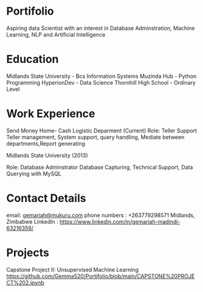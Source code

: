 # Portifolio

Aspiring data Scientist with an interest in Database Adminstration, Machine Learning, NLP and Artificial Intelligence 

# Education

Midlands State University - Bcs Information Systems
Muzinda Hub               - Python Programming
HyperionDev               - Data Science 
Thornhill High School     - Ordinary Level 

# Work Experience 

Send Money Home- Cash Logistic Deparment (Current)
Role: Teller Support
Teller management, System support, query handling, Mediate between departments,Report generating 


Midlands State University (2013)

Role: Database Adminstrator 
Database Capturing, Technical Support, Data Querying with MySQL

# Contact Details
email: gemariah@mukuru.com
phone numbers : +263779298571
Midlands, Zimbabwe
LinkedIn : https://www.linkedin.com/in/gemariah-madindi-63216359/


# Projects 
Capstone Project II: Unsupervised Machine Learning
https://github.com/Gemma520/Portifolio/blob/main/CAPSTONE%20PROJECT%202.ipynb


